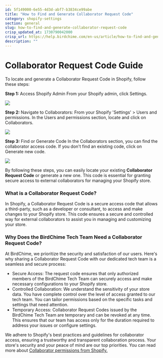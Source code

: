 ```yaml
---
id: 5f149000-6e55-4d3d-abf7-b3834ce99abe
title: "How to Find and Generate Collaborator Request Code"
category: shopify-settings
section: general
slug: how-to-find-and-generate-collaborator-request-code
crisp_updated_at: 1730790042000
crisp_url: https://help.birdchime.com/en-us/article/how-to-find-and-generate-collaborator-request-code-lxyycq/
description: ""
---
```


# Collaborator Request Code Guide

To locate and generate a Collaborator Request Code in Shopify, follow these steps:

**Step 1:** Access Shopify Admin
From your Shopify admin, click Settings.

![](https://storage.crisp.chat/users/helpdesk/website/ca826b447482b000/settings_oqqnfh.png)

**Step 2:** Navigate to Collaborators: From your Shopify 'Settings' > Users and permissions.
In the Users and permissions section, locate and click on Collaborators.

![](https://storage.crisp.chat/users/helpdesk/website/ca826b447482b000/settings1_lqn7or.png)

**Step 3:** Find or Generate Code
In the Collaborators section, you can find the collaborator access code. If you don't find an existing code, click on Generate new code.

![](https://storage.crisp.chat/users/helpdesk/website/ca826b447482b000/collab_q8l3c7.png)

By following these steps, you can easily locate your existing **Collaborator Request Code** or generate a new one. This code is essential for granting secure access to external collaborators for managing your Shopify store.

### What is a Collaborator Request Code?
In Shopify, a Collaborator Request Code is a secure access code that allows a third-party, such as a developer or consultant, to access and make changes to your Shopify store. This code ensures a secure and controlled way for external collaborators to assist you in managing and customizing your store.

### Why Does the BirdChime Tech Team Need a Collaborator Request Code?

At BirdChime, we prioritize the security and satisfaction of our users. Here's why sharing a Collaborator Request Code with our dedicated tech team is a seamless and secure process:

* Secure Access: The request code ensures that only authorized members of the BirdChime Tech Team can securely access and make necessary configurations to your Shopify store.
* Controlled Collaboration: We understand the sensitivity of your store data. You have complete control over the level of access granted to our tech team. You can tailor permissions based on the specific tasks and settings that need attention.
* Temporary Access: Collaborator Request Codes issued by the BirdChime Tech Team are temporary and can be revoked at any time. This ensures that our team has access only for the duration required to address your issues or configure settings.

We adhere to Shopify's best practices and guidelines for collaborator access, ensuring a trustworthy and transparent collaboration process. Your store's security and your peace of mind are our top priorities. You can read more about [Collaborator permissions from Shopify.](https://help.shopify.com/en/manual/your-account/staff-accounts/collaborator-accounts)
